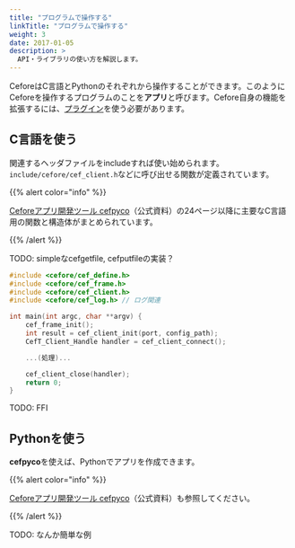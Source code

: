 ```yaml
---
title: "プログラムで操作する"
linkTitle: "プログラムで操作する"
weight: 3
date: 2017-01-05
description: >
  API・ライブラリの使い方を解説します。
---
```


CeforeはC言語とPythonのそれぞれから操作することができます。このようにCeforeを操作するプログラムのことを**アプリ**と呼びます。Cefore自身の機能を拡張するには、[プラグイン](/docs/plugins)を使う必要があります。

## C言語を使う

関連するヘッダファイルをincludeすれば使い始められます。`include/cefore/cef_client.h`などに呼び出せる関数が定義されています。

{{% alert color="info" %}}

[Ceforeアプリ開発ツール cefpyco](https://www.ieice.org/~icn/wp-content/uploads/2018/08/hands_on_02_Cefpyco.pdf)（公式資料）の24ページ以降に主要なC言語用の関数と構造体がまとめられています。

{{% /alert %}}

TODO: simpleなcefgetfile, cefputfileの実装？

```c
#include <cefore/cef_define.h>
#include <cefore/cef_frame.h>
#include <cefore/cef_client.h> 
#include <cefore/cef_log.h> // ログ関連

int main(int argc, char **argv) {
    cef_frame_init();
    int result = cef_client_init(port, config_path);
    CefT_Client_Handle handler = cef_client_connect();

    ...(処理)...

    cef_client_close(handler);
    return 0;
}
```

TODO: FFI

## Pythonを使う

**cefpyco**を使えば、Pythonでアプリを作成できます。

{{% alert color="info" %}}

[Ceforeアプリ開発ツール cefpyco](https://www.ieice.org/~icn/wp-content/uploads/2018/08/hands_on_02_Cefpyco.pdf)（公式資料）も参照してください。

{{% /alert %}}

TODO: なんか簡単な例